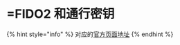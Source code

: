 # =FIDO2 和通行密钥

{% hint style="info" %}
对应的[官方页面地址](https://contributing.bitwarden.com/architecture/deep-dives/passkeys/)
{% endhint %}

